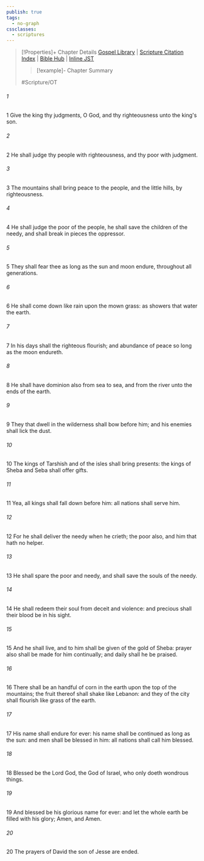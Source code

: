 ```yaml
---
publish: true
tags:
  - no-graph
cssclasses:
  - scriptures
---
```

>[!Properties]+ Chapter Details
>[Gospel Library](https://churchofjesuschrist.org/study/scriptures/ot/ps/72?lang=eng)    |    [Scripture Citation Index](https://scriptures.byu.edu/#07748::c07748)    |    [Bible Hub](https://biblehub.com/psalms/72.htm)    |    [Inline JST](https://scripturetoolbox.com/html/ic/Psalms/72.html)
>>[!example]- Chapter Summary
>> 
> 
>
>#Scripture/OT
###### 1
1 Give the king thy judgments, O God, and thy righteousness unto the king's son.
###### 2
2 He shall judge thy people with righteousness, and thy poor with judgment.
###### 3
3 The mountains shall bring peace to the people, and the little hills, by righteousness.
###### 4
4 He shall judge the poor of the people, he shall save the children of the needy, and shall break in pieces the oppressor.
###### 5
5 They shall fear thee as long as the sun and moon endure, throughout all generations.
###### 6
6 He shall come down like rain upon the mown grass: as showers that water the earth.
###### 7
7 In his days shall the righteous flourish; and abundance of peace so long as the moon endureth.
###### 8
8 He shall have dominion also from sea to sea, and from the river unto the ends of the earth.
###### 9
9 They that dwell in the wilderness shall bow before him; and his enemies shall lick the dust.
###### 10
10 The kings of Tarshish and of the isles shall bring presents: the kings of Sheba and Seba shall offer gifts.
###### 11
11 Yea, all kings shall fall down before him: all nations shall serve him.
###### 12
12 For he shall deliver the needy when he crieth; the poor also, and him that hath no helper.
###### 13
13 He shall spare the poor and needy, and shall save the souls of the needy.
###### 14
14 He shall redeem their soul from deceit and violence: and precious shall their blood be in his sight.
###### 15
15 And he shall live, and to him shall be given of the gold of Sheba: prayer also shall be made for him continually; and daily shall he be praised.
###### 16
16 There shall be an handful of corn in the earth upon the top of the mountains; the fruit thereof shall shake like Lebanon: and they of the city shall flourish like grass of the earth.
###### 17
17 His name shall endure for ever: his name shall be continued as long as the sun: and men shall be blessed in him: all nations shall call him blessed.
###### 18
18 Blessed be the Lord God, the God of Israel, who only doeth wondrous things.
###### 19
19 And blessed be his glorious name for ever: and let the whole earth be filled with his glory; Amen, and Amen.
###### 20
20 The prayers of David the son of Jesse are ended.
